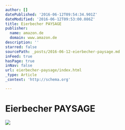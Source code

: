 ```yaml
---
author: []
datePublished: '2016-06-12T09:54:34.901Z'
dateModified: '2016-06-12T09:53:00.086Z'
title: Eierbecher PAYSAGE
publisher:
  name: amazon.de
  domain: www.amazon.de
description: ''
starred: false
sourcePath: _posts/2016-06-12-eierbecher-paysage.md
inFeed: true
hasPage: true
inNav: false
url: eierbecher-paysage/index.html
_type: Article
_context: 'http://schema.org'

---
```

# Eierbecher PAYSAGE
![](https://s3-us-west-2.amazonaws.com/the-grid-img/p/be09f73ea8a1f82d7d153572af4bf91754769844.jpg)